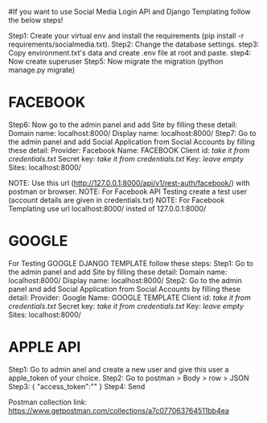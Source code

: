 #If you want to use Social Media Login API and Django Templating follow the below steps!

Step1: Create your virtual env and install the requirements (pip install -r requirements/socialmedia.txt).
Step2: Change the database settings.
step3: Copy environment.txt's data and create .env file at root and paste.
step4: Now create superuser
Step5: Now migrate the migration (python manage.py migrate)

# FACEBOOK

Step6: Now go to the admin panel and add Site by filling these detail:
Domain name: localhost:8000/
Display name: localhost:8000/
Step7: Go to the admin panel and add Social Application from Social Accounts by filling these detail:
Provider: Facebook
Name: FACEBOOK
Client id: _take it from credentials.txt_
Secret key: _take it from credentials.txt_
Key: _leave empty_
Sites: localhost:8000/

NOTE: Use this url (http://127.0.0.1:8000/api/v1/rest-auth/facebook/) with postman or browser.
NOTE: For Facebook API Testing create a test user (account details are given in credentials.txt)
NOTE: For Facebook Templating use url localhost:8000/ insted of 127.0.0.1:8000/

# GOOGLE

For Testing GOOGLE DJANGO TEMPLATE follow these steps:
Step1: Go to the admin panel and add Site by filling these detail:
Domain name: localhost:8000/
Display name: localhost:8000/
Step2: Go to the admin panel and add Social Application from Social Accounts by filling these detail:
Provider: Google
Name: GOOGLE TEMPLATE
Client id: _take it from credentials.txt_
Secret key: _take it from credentials.txt_
Key: _leave empty_
Sites: localhost:8000/

# APPLE API

Step1: Go to admin anel and create a new user and give this user a apple_token of your choice.
Step2: Go to postman > Body > row > JSON
Step3: {
"access_token":"<your token>"
}
Step4: Send

Postman collection link: https://www.getpostman.com/collections/a7c077063764511bb4ea
